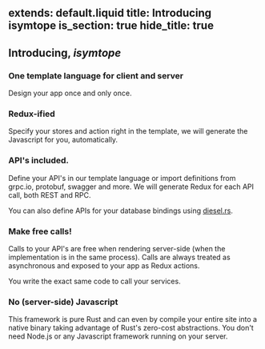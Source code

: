 extends: default.liquid
title: Introducing isymtope
is_section: true
hide_title: true
---

## Introducing, <em>isymtope</em>

### One template language for client and server

Design your app once and only once.

### Redux-ified

Specify your stores and action right in the template, we will generate the Javascript for you, automatically.

### API's included.

Define your API's in our template language or import definitions from grpc.io, protobuf, swagger and more. We will generate Redux for each API call, both REST and RPC.

You can also define APIs for your database bindings using <a href="https://diesel.rs" target="_blank">diesel.rs</a>.

### Make free calls!

Calls to your API's are free when rendering server-side (when the implementation is in the same process). Calls are always treated as asynchronous and exposed to your app as Redux actions.

You write the exact same code to call your services.

### No (server-side) Javascript

This framework is pure Rust and can even by compile your entire site into a native binary taking advantage of Rust's zero-cost abstractions. You don't need Node.js or any Javascript framework running on your server.
